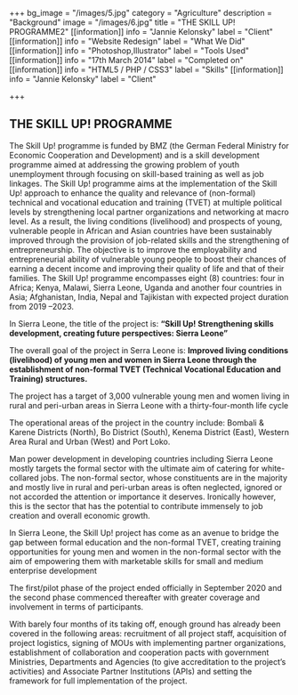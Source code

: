 +++
bg_image = "/images/5.jpg"
category = "Agriculture"
description = "Background"
image = "/images/6.jpg"
title = "THE SKILL UP! PROGRAMME2"
[[information]]
info = "Jannie Kelonsky"
label = "Client"
[[information]]
info = "Website Redesign"
label = "What We Did"
[[information]]
info = "Photoshop,Illustrator"
label = "Tools Used"
[[information]]
info = "17th March 2014"
label = "Completed on"
[[information]]
info = "HTML5 / PHP / CSS3"
label = "Skills"
[[information]]
info = "Jannie Kelonsky"
label = "Client"

+++
## THE SKILL UP! PROGRAMME

The Skill Up! programme is funded by BMZ (the German Federal Ministry for Economic Cooperation and Development) and is a skill development programme aimed at addressing the growing problem of youth unemployment through focusing on skill-based training as well as job linkages. The Skill Up! programme aims at the implementation of the Skill Up! approach to enhance the quality and relevance of (non-formal) technical and vocational education and training (TVET) at multiple political levels by strengthening local partner organizations and networking at macro level. As a result, the living conditions (livelihood) and prospects of young, vulnerable people in African and Asian countries have been sustainably improved through the provision of job-related skills and the strengthening of entrepreneurship. The objective is to improve the employability and entrepreneurial ability of vulnerable young people to boost their chances of earning a decent income and improving their quality of life and that of their families. The Skill Up! programme encompasses eight (8) countries: four in Africa; Kenya, Malawi, Sierra Leone, Uganda and another four countries in Asia; Afghanistan, India, Nepal and Tajikistan with expected project duration from 2019 –2023.

In Sierra Leone, the title of the project is: **“Skill Up! Strengthening skills development, creating future perspectives: Sierra Leone”**

The overall goal of the project in Serra Leone is: **Improved living conditions (livelihood) of young men and women in Sierra Leone through the establishment of non-formal TVET (Technical Vocational Education and Training) structures.**

The project has a target of 3,000 vulnerable young men and women living in rural and peri-urban areas in Sierra Leone with a thirty-four-month life cycle

The operational areas of the project in the country include: Bombali & Karene Districts (North), Bo District (South), Kenema District (East), Western Area Rural and Urban (West) and Port Loko.

Man power development in developing countries including Sierra Leone mostly targets the formal sector with the ultimate aim of catering for white-collared jobs. The non-formal sector, whose constituents are in the majority and mostly live in rural and peri-urban areas is often neglected, ignored or not accorded the attention or importance it deserves. Ironically however, this is the sector that has the potential to contribute immensely to job creation and overall economic growth.

In Sierra Leone, the Skill Up! project has come as an avenue to bridge the gap between formal education and the non-formal TVET, creating training opportunities for young men and women in the non-formal sector with the aim of empowering them with marketable skills for small and medium enterprise development

The first/pilot phase of the project ended officially in September 2020 and the second phase commenced thereafter with greater coverage and involvement in terms of participants.

With barely four months of its taking off, enough ground has already been covered in the following areas: recruitment of all project staff, acquisition of project logistics, signing of MOUs with implementing partner organizations, establishment of collaboration and cooperation pacts with government Ministries, Departments and Agencies (to give accreditation to the project’s activities) and Associate Partner Institutions (APIs) and setting the framework for full implementation of the project.